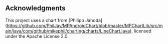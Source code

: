 ## Acknowledgments
This project uses a chart from [Philipp Jahoda] (https://github.com/PhilJay/MPAndroidChart/blob/master/MPChartLib/src/main/java/com/github/mikephil/charting/charts/LineChart.java),
licensed under the Apache License 2.0.
